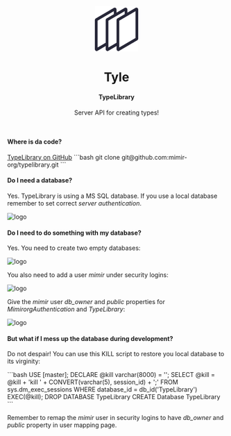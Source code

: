 <div align="center">
  <img src="/src/server/images/library.png" alt="logo" width="100" height="auto" />
  <h1>Tyle</h1>
  <h4>TypeLibrary</h4>
  <p>Server API for creating types!</p>
</div>

<br />

<h4>Where is da code?</h4>
<a href="https://github.com/mimir-org/typelibrary">TypeLibrary on GitHub</a>
```bash
git clone git@github.com:mimir-org/typelibrary.git
```

<h4>Do I need a database?</h4>
<p>Yes. TypeLibrary is using a MS SQL database. If you use a local database remember to set correct <i>server authentication</i>.</p>  
<img src="/images/SqlDbProperty.png" alt="logo" width="400" height="auto" />

<h4>Do I need to do something with my database?</h4>
<p>Yes. You need to create two empty databases:<p>
<img src="/images/SqlDatabases.png" alt="logo" width="200" height="auto" />
<p>You also need to add a user <i>mimir</i> under security logins:</p>
<img src="/images/SqlMimirUser.png" alt="logo" width="300" height="auto" />
<p>Give the <i>mimir</i> user <i>db_owner</i> and <i>public</i> properties for <i>MimirorgAuthentication</i> and <i>TypeLibrary</i>:</p>
<img src="/images/SqlMimirMapping.png" alt="logo" width="200" height="auto" />

<h4>But what if I mess up the database during development?</h4>
<p>Do not despair! You can use this KILL script to restore you local database to its virginity:</p>
```bash
USE [master];
DECLARE @kill varchar(8000) = '';
SELECT @kill = @kill + 'kill ' + CONVERT(varchar(5), session_id) + ';'
FROM sys.dm_exec_sessions
WHERE database_id = db_id('TypeLibrary')
EXEC(@kill);
DROP DATABASE TypeLibrary
CREATE Database TypeLibrary
```
<p>Remember to remap the <i>mimir</i> user in security logins to have <i>db_owner</i> and <i>public</i> property in user mapping page.</p>
